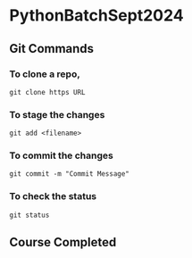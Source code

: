 # PythonBatchSept2024

## Git Commands

### To clone a repo,
    git clone https URL

### To stage the changes
    git add <filename>

### To commit the changes
    git commit -m "Commit Message"

### To check the status 
    git status

## Course Completed